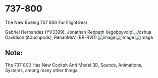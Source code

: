# 737-800
The New Boeing 737 800 For FlightGear 

Gabriel Hernandez (YV3399), Jonathan Redpath (legoboyvdlp), Joshua Davidson (it0uchpods), RenanMsV (BR-RVD)
![image](http://imgur.com/oO0tJ8n.png)
![Image](http://imgur.com/tyWtNHe.png)
![Image](http://imgur.com/gqGSLMs.png)

## Note:
The 737 800 Has New Cockpit And Model 3D, Sounds, Animations, Systems, among many other things.
